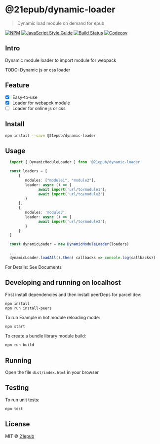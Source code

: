 # @21epub/dynamic-loader

> Dynamic load module on demand for epub

[![NPM](https://img.shields.io/npm/v/@21epub/dynamic-loader.svg)](https://www.npmjs.com/package/@21epub/dynamic-loader) [![JavaScript Style Guide](https://img.shields.io/badge/code_style-standard-brightgreen.svg)](https://standardjs.com) [![Build Status](https://img.shields.io/travis/com/21epub/dynamic-loader)](https://travis-ci.com/github/21epub/dynamic-loader) [![Codecov](https://img.shields.io/codecov/c/github/21epub/dynamic-loader)](https://codecov.io/gh/21epub/dynamic-loader)

## Intro

Dynamic module loader to import module for webpack

TODO: Dynamic js or css loader

## Feature

- [x] Easy-to-use
- [x] Loader for webapck module
- [ ] Loader for online js or css

## Install

```bash
npm install --save @21epub/dynamic-loader
```

## Usage

```ts
  import { DynamicModuleLoader } from '@21epub/dynamic-loader'

  const loaders = [
      {
         modules: ["module1", "module2"],
         loader: async () => {
               await import('url/to/module1');
               await import('url/to/module2')
         }
      },
      {
         modules: 'module3',
         loader: async () => {
               await import('url/to/module3');
         }
      }
  ]

  const dynamicLoader = new DynamicModuleLoader(loaders)

  ...
  dynamicLoader.loadAll().then( callbacks => console.log(callbacks))

```

For Details: See Documents

## Developing and running on localhost

First install dependencies and then install peerDeps for parcel dev:

```sh
npm install
npm run install-peers
```

To run Example in hot module reloading mode:

```sh
npm start
```

To create a bundle library module build:

```sh
npm run build
```

## Running

Open the file `dist/index.html` in your browser

## Testing

To run unit tests:

```sh
npm test
```

## License

MIT © [21epub](https://github.com/21epub)
